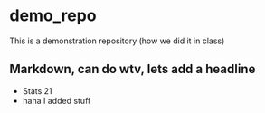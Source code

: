 # demo_repo
This is a demonstration repository (how we did it in class) 

## Markdown, can do wtv, lets add a headline 

- Stats 21
- haha I added stuff  

